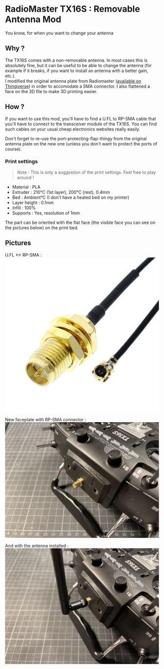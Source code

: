# RadioMaster TX16S : Removable Antenna Mod

You know, for when you want to change your antenna

## Why ?

The TX16S comes with a non-removable antenna. In most cases this is absolutely fine, but it can be useful to be able to change the antenna (for example if it breaks, if you want to install an antenna with a better gain, etc.).  
I modified the original antenna plate from Radiomaster ([available on Thingiverse](https://www.thingiverse.com/thing:4445962)) in order to accomodate a SMA connector. I also flattened a face on the 3D file to make 3D printing easier.

## How ?

If you want to use this mod, you'll have to find a U.FL to RP-SMA cable that you'll have to connect to the transceiver module of the TX16S. You can find such cables on your usual cheap electronics websites really easily.

Don't forget to re-use the port-protecting-flap-thingy from the original antenna plate on the new one (unless you don't want to protect the ports of course).

### Print settings

> Note : This is only a suggestion of the print settings. Feel free to play around !

- Material : PLA  
- Extruder : 210°C (1st layer), 200°C (rest), 0.4mm  
- Bed : Ambient°C (I don't have a heated bed on my printer)  
- Layer height : 0.1mm  
- Infill : 100%  
- Supports : Yes, resolution of 1mm

The part can be oriented with the flat face (the visible face you can see on the pictures below) on the print bed.

## Pictures

U.FL <-> RP-SMA :  
![U.FL to RP-SMA converter](src/images/UFLRPSMA.jpg)

New faceplate with RP-SMA connector :  
![ew faceplate with RP-SMA connector](src/images/ModInstalledNoAntenna.jpg)

And with the antenna installed :  
![And with the antenna installed](src/images/ModInstalledWithAntenna.jpg)
